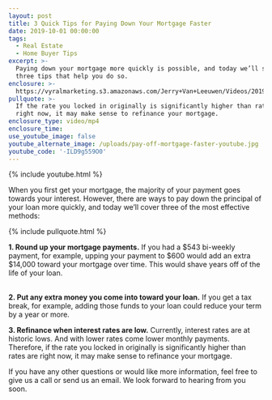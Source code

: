 ```yaml
---
layout: post
title: 3 Quick Tips for Paying Down Your Mortgage Faster
date: 2019-10-01 00:00:00
tags:
  - Real Estate
  - Home Buyer Tips
excerpt: >-
  Paying down your mortgage more quickly is possible, and today we’ll share
  three tips that help you do so.
enclosure: >-
  https://vyralmarketing.s3.amazonaws.com/Jerry+Van+Leeuwen/Videos/2019/3+Quick+Tips+for+Paying+Down+Your+Mortgage+Faster.mp4
pullquote: >-
  If the rate you locked in originally is significantly higher than rates are
  right now, it may make sense to refinance your mortgage.
enclosure_type: video/mp4
enclosure_time:
use_youtube_image: false
youtube_alternate_image: /uploads/pay-off-mortgage-faster-youtube.jpg
youtube_code: '-ILD9g559O0'
---
```


{% include youtube.html %}

When you first get your mortgage, the majority of your payment goes towards your interest. However, there are ways to pay down the principal of your loan more quickly, and today we’ll cover three of the most effective methods:

{% include pullquote.html %}

**1\. Round up your mortgage payments.** If you had a $543 bi-weekly payment, for example, upping your payment to $600 would add an extra $14,000 toward your mortgage over time. This would shave years off of the life of your loan.&nbsp;

<br>**2\. Put any extra money you come into toward your loan.** If you get a tax break, for example, adding those funds to your loan could reduce your term by a year or more.

**3\. Refinance when interest rates are low.** Currently, interest rates are at historic lows. And with lower rates come lower monthly payments. Therefore, if the rate you locked in originally is significantly higher than rates are right now, it may make sense to refinance your mortgage.&nbsp;

If you have any other questions or would like more information, feel free to give us a call or send us an email. We look forward to hearing from you soon.